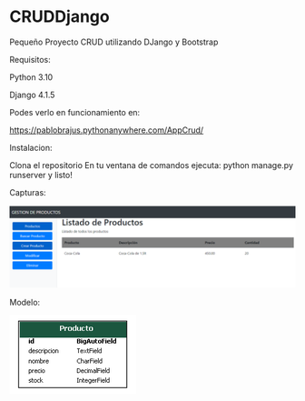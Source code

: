 # CRUDDjango

Pequeño Proyecto CRUD utilizando DJango y Bootstrap

Requisitos: 

Python 3.10

Django 4.1.5

Podes verlo en funcionamiento en:

https://pablobrajus.pythonanywhere.com/AppCrud/

Instalacion:

Clona el repositorio 
En tu ventana de comandos ejecuta:
python manage.py runserver y listo!

Capturas:

![Imagen1](https://github.com/pablobrajus/imagenes/blob/main/Captura1.PNG?raw=true)



Modelo:

![Imagen2](https://github.com/pablobrajus/imagenes/blob/main/modelos.png?raw=true)

